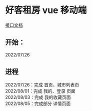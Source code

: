 # 好客租房 vue 移动端  
[接口文档](http://liufusong.top:8080/)  
## 开始： 
2022/07/26  
## 进程  
2022/07/26：完成 首页、城市列表页  
2022/08/01：完成 我的、登录 页面  
2022/08/03：完成 我的收藏页面  
2022/08/05：完成部分 详情页面